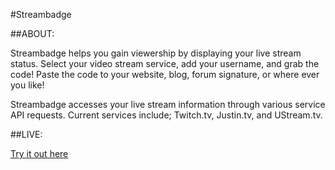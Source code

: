#Streambadge

##ABOUT:

Streambadge helps you gain viewership by displaying your live stream status. Select your video stream service, add your username, and grab the code! Paste the code to your website, blog, forum signature, or where ever you like!

Streambadge accesses your live stream information through various service API requests. Current services include; Twitch.tv, Justin.tv, and UStream.tv.

##LIVE:

[Try it out here](http://streambadge.com)